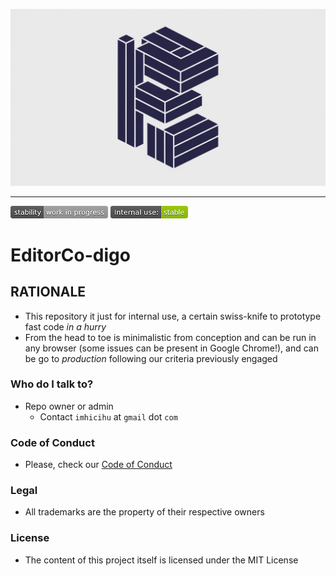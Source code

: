 <p align="center">
  <img src="images/header.webp?raw=true" alt="Logotipo de 
EditorCo-digo"/>
</p>

---

![stability-work_in_progress](images/stability-work_in_progress.png)
![internaluse-green](images/internal_use_Stable.png)

# EditorCo-digo

## RATIONALE

* This repository it just for internal use, a certain swiss-knife to prototype fast code _in a hurry_
* From the head to toe is minimalistic from conception and can be run in any browser (some issues can be present in  Google Chrome!), and can be go to _production_ following our criteria previously engaged
     
### Who do I talk to? ###

* Repo owner or admin
    - Contact `imhicihu` at `gmail` dot `com`

### Code of Conduct

* Please, check our [Code of Conduct](code_of_conduct.md)

### Legal ###

* All trademarks are the property of their respective owners

### License ###

* The content of this project itself is licensed under the MIT License

